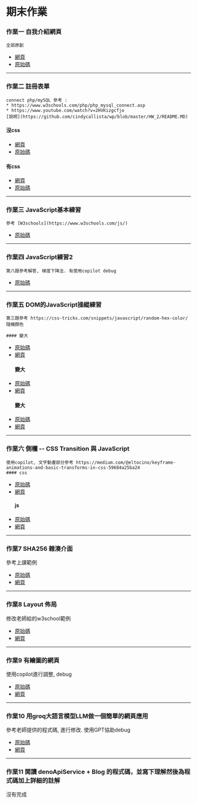 # 期末作業

### 作業一 自我介紹網頁
    全部原創
   * [網頁](https://cindycallista.github.io/wp/HW_1/index.html)
   * [原始碼](https://github.com/cindycallista/wp/tree/master/HW_1)
---
### 作業二 註冊表單
    connect php/mySQL 參考 : 
    * https://www.w3schools.com/php/php_mysql_connect.asp 
    * https://www.youtube.com/watch?v=2HVKizgcfjo
    [說明](https://github.com/cindycallista/wp/blob/master/HW_2/README.MD)
#### 沒css
  * [網頁](https://cindycallista.github.io/wp/HW_2/nocss.html)
  * [原始碼](https://github.com/cindycallista/wp/blob/master/HW_2/nocss.html)
#### 有css
  * [網頁](https://cindycallista.github.io/wp/HW_2/index.html)
  * [原始碼]( https://github.com/cindycallista/wp/blob/master/HW_2/index.html)
---
### 作業三 JavaScript基本練習
    參考 [W3schools](https://www.w3schools.com/js/)
  * [原始碼](https://github.com/cindycallista/wp/tree/master/HW_3)
---
### 作業四 JavaScript練習2
    第八題參考解答, 梯度下降法. 有使用copilot debug
  * [原始碼](https://github.com/cindycallista/wp/tree/master/HW_4)
---
### 作業五 DOM的JavaScript操縱練習
    第三題參考 https://css-tricks.com/snippets/javascript/random-hex-color/ 隨機顏色

    #### 變大
 * [原始碼](https://github.com/cindycallista/wp/blob/master/HW_5/1.html)
 * [網頁](https://cindycallista.github.io/wp/HW_5/1.html)
    #### 變大
 * [原始碼](https://github.com/cindycallista/wp/blob/master/HW_5/2.html)
 * [網頁](https://cindycallista.github.io/wp/HW_5/2.html)
    #### 變大
 * [原始碼](https://github.com/cindycallista/wp/blob/master/HW_5/3.html)
 * [網頁](https://cindycallista.github.io/wp/HW_5/3.html)
---
### 作業六 側欄 -- CSS Transition 與 JavaScript
    使用copilot, 文字動畫部分參考 https://medium.com/@eltocino/keyframe-animations-and-basic-transforms-in-css-59684a25ba24
    #### css
 * [原始碼](https://github.com/cindycallista/wp/blob/master/HW_6/css/index.html)
 * [網頁](https://cindycallista.github.io/wp/HW_6/css/index.html)
    #### js
 * [原始碼](https://github.com/cindycallista/wp/blob/master/HW_6/js/index.html)
 * [網頁](https://cindycallista.github.io/wp/HW_6/js/index.html)
---
### 作業7 SHA256 雜湊介面
參考上課範例
* [原始碼](https://github.com/cindycallista/wp/blob/master/HW_7/index.html)
* [網頁](https://cindycallista.github.io/wp/HW_7/index.html)
---
### 作業8 Layout 佈局
修改老師給的w3school範例
*  [原始碼](https://github.com/cindycallista/wp/tree/master/HW_8)
*  [網頁](https://cindycallista.github.io/wp/HW_8/index.html)
---

### 作業9 有繪圖的網頁
使用copilot進行調整, debug
* [原始碼](https://github.com/cindycallista/wp/tree/master/HW_9)
* [網頁](https://cindycallista.github.io/wp/HW_9/index.html)

---
### 作業10 用groq大語言模型LLM做一個簡單的網頁應用
參考老師提供的程式碼, 進行修改. 使用GPT協助debug
* [原始碼](https://github.com/cindycallista/wp/tree/master/HW_10)
* [網頁](https://cindycallista.github.io/wp/HW_10/index.html)
---
### 作業11 閱讀 denoApiService + Blog 的程式碼，並寫下理解然後為程式碼加上詳細的註解
沒有完成
